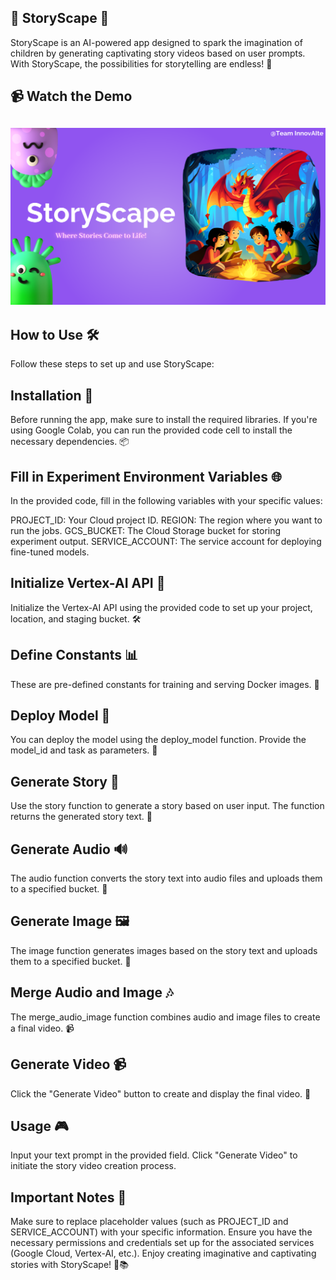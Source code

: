 ## 📖 StoryScape 🚀
StoryScape is an AI-powered app designed to spark the imagination of children by generating captivating story videos based on user prompts. With StoryScape, the possibilities for storytelling are endless! 🌟

## 📹 Watch the Demo

## [![Watch the Demo](img1.png)](https://storage.googleapis.com/lablab-video-submissions/cliympw6e0000356ome1c6x4o%2Fraw%2Fsubmission-video-x-cliympw6e0000356ome1c6x4o-cljmwzjkc00vp3b6ngpmlvykd.mp4)

## How to Use 🛠️
Follow these steps to set up and use StoryScape:

## Installation 🧩
Before running the app, make sure to install the required libraries. If you're using Google Colab, you can run the provided code cell to install the necessary dependencies. 📦

## Fill in Experiment Environment Variables 🌐
In the provided code, fill in the following variables with your specific values:

PROJECT_ID: Your Cloud project ID.
REGION: The region where you want to run the jobs.
GCS_BUCKET: The Cloud Storage bucket for storing experiment output.
SERVICE_ACCOUNT: The service account for deploying fine-tuned models.

## Initialize Vertex-AI API 🚀
Initialize the Vertex-AI API using the provided code to set up your project, location, and staging bucket. 🛠️

## Define Constants 📊
These are pre-defined constants for training and serving Docker images. 🐳

## Deploy Model 🚀
You can deploy the model using the deploy_model function. Provide the model_id and task as parameters. 🚀

## Generate Story 📝
Use the story function to generate a story based on user input. The function returns the generated story text. 📜

## Generate Audio 🔊
The audio function converts the story text into audio files and uploads them to a specified bucket. 🎵

## Generate Image 🖼️
The image function generates images based on the story text and uploads them to a specified bucket. 🎨

## Merge Audio and Image 🎶
The merge_audio_image function combines audio and image files to create a final video. 📹

## Generate Video 📹
Click the "Generate Video" button to create and display the final video. 🎥

## Usage 🎮
Input your text prompt in the provided field.
Click "Generate Video" to initiate the story video creation process.

## Important Notes 📌
Make sure to replace placeholder values (such as PROJECT_ID and SERVICE_ACCOUNT) with your specific information.
Ensure you have the necessary permissions and credentials set up for the associated services (Google Cloud, Vertex-AI, etc.).
Enjoy creating imaginative and captivating stories with StoryScape! 🌈📚
